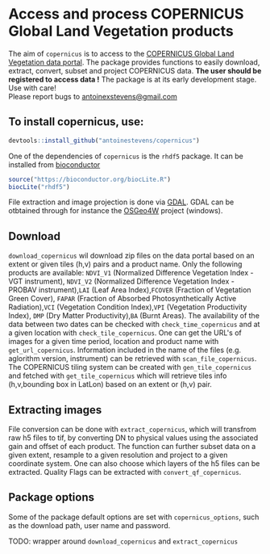 # Access and process COPERNICUS Global Land Vegetation products

The aim of `copernicus` is to access to the [COPERNICUS Global Land Vegetation data portal](http://land.copernicus.eu/global/). 
The package provides functions to easily download, extract, convert, subset and project COPERNICUS data.
__The user should be registered to access data !__ The package is at its early development stage. Use with care!  
Please report bugs to <antoinexstevens@gmail.com>

## To install copernicus, use:

```r
devtools::install_github("antoinestevens/copernicus")
```

One of the dependencies of `copernicus` is the `rhdf5` package. 
It can be installed from [bioconductor](https://www.bioconductor.org/packages/release/bioc/html/rhdf5.html)

```r
source("https://bioconductor.org/biocLite.R")
biocLite("rhdf5")
```

File extraction and image projection is done via [GDAL](http://www.gdal.org/). GDAL can be otbtained through for instance the
[OSGeo4W](https://trac.osgeo.org/osgeo4w/) project (windows).

## Download

`download_copernicus` wil download zip files on the data portal based on an extent or given tiles (h,v) pairs and a product name.
Only the following products are available:  `NDVI_V1` (Normalized Difference Vegetation Index - VGT instrument),
`NDVI_V2` (Normalized Difference Vegetation Index - PROBAV instrument),`LAI` (Leaf Area Index),`FCOVER` (Fraction of Vegetation Green Cover),
`FAPAR` (Fraction of Absorbed Photosynthetically Active Radiation),`VCI` (Vegetation Condition Index),`VPI` (Vegetation Productivity Index),
`DMP` (Dry Matter Productivity),`BA` (Burnt Areas).
The availability of the data between two dates can be checked with `check_time_copernicus` and at a given location with `check_tile_copernicus`.
One can get the URL's of images for a given time period, location and product name with `get_url_copernicus`.
Information included in the name of the files (e.g. aglorithm version, instrument) can be retrieved with `scan_file_copernicus`.
The COPERNICUS tiling system can be created with `gen_tile_copernicus` and fetched with `get_tile_copernicus`
which will retrieve tiles info (h,v,bounding box in LatLon) based on an extent or (h,v) pair.

## Extracting images

File conversion can be done with `extract_copernicus`, which will transfrom raw h5 files to tif, by converting DN to physical values
using the associated gain and offset of each product. The function can further subset data on a given extent, resample to a given resolution
and project to a given coordinate system. One can also choose which layers of the h5 files can be extracted.
Quality Flags can be extracted with `convert_qf_copernicus`.

## Package options

Some of the package default options are set with `copernicus_options`, such as the download path, user name and password.

TODO: wrapper around `download_copernicus` and `extract_copernicus`
